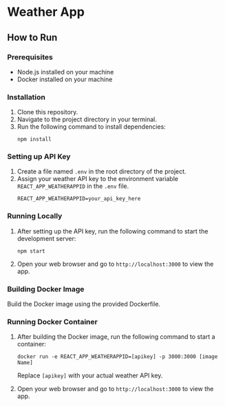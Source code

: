 # Weather App

## How to Run

### Prerequisites
- Node.js installed on your machine
- Docker installed on your machine

### Installation
1. Clone this repository.
2. Navigate to the project directory in your terminal.
3. Run the following command to install dependencies:
    ```
    npm install
    ```

### Setting up API Key
1. Create a file named `.env` in the root directory of the project.
2. Assign your weather API key to the environment variable `REACT_APP_WEATHERAPPID` in the `.env` file. 
    ```
    REACT_APP_WEATHERAPPID=your_api_key_here
    ```

### Running Locally
1. After setting up the API key, run the following command to start the development server:
    ```
    npm start
    ```
2. Open your web browser and go to `http://localhost:3000` to view the app.

### Building Docker Image
 Build the Docker image using the provided Dockerfile. 

### Running Docker Container
1. After building the Docker image, run the following command to start a container:
    ```
    docker run -e REACT_APP_WEATHERAPPID=[apikey] -p 3000:3000 [image Name]
    ```
   Replace `[apikey]` with your actual weather API key.

2. Open your web browser and go to `http://localhost:3000` to view the app.


